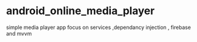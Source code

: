 # android_online_media_player
 simple media player app focus on services ,dependancy injection , firebase and mvvm
